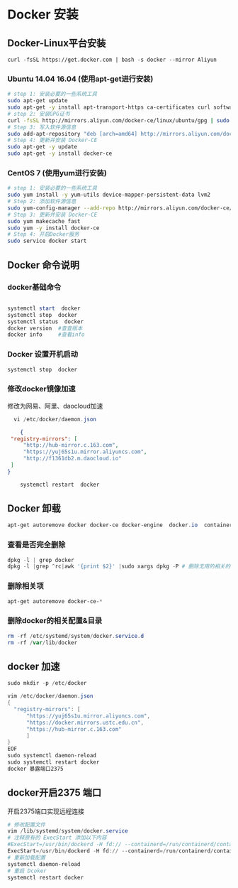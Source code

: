 # Docker 安装

## Docker-Linux平台安装

```shell
curl -fsSL https://get.docker.com | bash -s docker --mirror Aliyun
```



### Ubuntu 14.04 16.04 (使用apt-get进行安装)

```bash
# step 1: 安装必要的一些系统工具
sudo apt-get update
sudo apt-get -y install apt-transport-https ca-certificates curl software-properties-common
# step 2: 安装GPG证书
curl -fsSL http://mirrors.aliyun.com/docker-ce/linux/ubuntu/gpg | sudo apt-key add -
# Step 3: 写入软件源信息
sudo add-apt-repository "deb [arch=amd64] http://mirrors.aliyun.com/docker-ce/linux/ubuntu $(lsb_release -cs) stable"
# Step 4: 更新并安装 Docker-CE
sudo apt-get -y update
sudo apt-get -y install docker-ce
```


### CentOS 7 (使用yum进行安装)

```bash
# step 1: 安装必要的一些系统工具
sudo yum install -y yum-utils device-mapper-persistent-data lvm2
# Step 2: 添加软件源信息
sudo yum-config-manager --add-repo http://mirrors.aliyun.com/docker-ce/linux/centos/docker-ce.repo
# Step 3: 更新并安装 Docker-CE
sudo yum makecache fast
sudo yum -y install docker-ce
# Step 4: 开启Docker服务
sudo service docker start
```


## Docker 命令说明

### docker基础命令

```PowerShell

systemctl start  docker
systemctl stop  docker
systemctl status  docker
docker version  #查查版本
docker info     #查看info
```

### Docker 设置开机启动

```PowerShell
systemctl stop  docker
```


### 修改docker镜像加速

修改为网易、阿里、daocloud加速

```PowerShell
  vi /etc/docker/daemon.json
```


```json
	{
 "registry-mirrors": [
     "http://hub-mirror.c.163.com",
     "https://yuj65s1u.mirror.aliyuncs.com",
     "http://f1361db2.m.daocloud.io"
 ]
}
```


```PowerShell
    systemctl restart  docker
```


## Docker 卸载

```PowerShell
apt-get autoremove docker docker-ce docker-engine  docker.io  containerd runc
```

### 查看是否完全删除

```PowerShell
dpkg -l | grep docker
dpkg -l |grep ^rc|awk '{print $2}' |sudo xargs dpkg -P # 删除无用的相关的配置文件
```

### 删除相关项

```PowerShell
apt-get autoremove docker-ce-*
```

### 删除docker的相关配置&目录

```PowerShell
rm -rf /etc/systemd/system/docker.service.d
rm -rf /var/lib/docker
```


## docker 加速

```PowerShell
sudo mkdir -p /etc/docker

vim /etc/docker/daemon.json
{
  "registry-mirrors": [
      "https://yuj65s1u.mirror.aliyuncs.com",
      "https://docker.mirrors.ustc.edu.cn",
      "https://hub-mirror.c.163.com"
      ]
}
EOF
sudo systemctl daemon-reload
sudo systemctl restart docker
docker 暴露端口2375
```

## docker开启2375 端口

开启2375端口实现远程连接

```PowerShell
# 修改配置文件
vim /lib/systemd/system/docker.service
# 注释原有的 ExecStart 添加以下内容
#ExecStart=/usr/bin/dockerd -H fd:// --containerd=/run/containerd/containerd.sock
ExecStart=/usr/bin/dockerd -H fd:// --containerd=/run/containerd/containerd.sock -H tcp://0.0.0.0:2375
# 重新加载配置
systemctl daemon-reload
# 重启 Dcoker
systemctl restart docker
```

